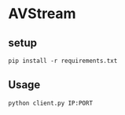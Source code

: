 # AVStream

## setup
```
pip install -r requirements.txt
```
## Usage
```
python client.py IP:PORT
```
